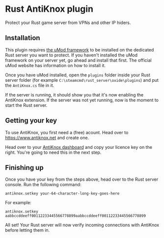 # Rust AntiKnox plugin
Protect your Rust game server from VPNs and other IP hiders.

## Installation
This plugin requires [the uMod framework](https://umod.org/games/rust) to be installed on the dedicated Rust server you 
want to protect. If you haven't installed the uMod framework on your server yet, go ahead and install that first. 
The official uMod website has information on how to install it.

Once you have uMod installed, open the `plugins` folder inside your Rust server folder 
(for example `C:\steamcmd\rust_server\oxide\plugins`) and put the `AntiKnox.cs` file in it.

If the server is running, it should show you that it's now enabling the AntiKnox extension. If the
server was not yet running, now is the moment to start the Rust server.

## Getting your key
To use AntiKnox, you first need a (free) acount. Head over to https://www.antiknox.net and create one. 

Head over to your [AntiKnox dashboard](https://www.antiknox.net/dashboard) and copy your licence key on 
the right. You're going to need this in the next step.

## Finishing up
Once you have your key from the steps above, head over to the Rust server console. Run the following command:

`antiknox.setkey your-64-character-long-key-goes-here`

For example:

`antiknox.setkey aabbccddeeff00112233445566778899aabbccddeeff00112233445566778899`

All set! Your Rust server will now verify incoming connections with AntiKnox before letting them in. 
